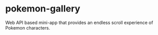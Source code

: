 # pokemon-gallery
Web API based mini-app that provides an endless scroll experience of Pokemon characters.
